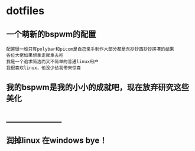 # dotfiles

## 一个萌新的bspwm的配置

    配置很一般只有polybar和picom是自己亲手制作大部分都是东抄抄西抄抄拼凑的结果
    各位大佬如果想拿走就拿去吧
    我是一个追求简洁而又不简单的普通linux用户
    我很喜欢linux，他没少给我带来惊喜

## 我的bspwm是我的小小的成就吧，现在放弃研究这些美化

## _______________

## 润掉linux 在windows bye！

